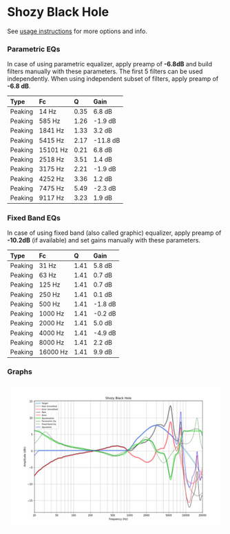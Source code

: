 # Shozy Black Hole
See [usage instructions](https://github.com/jaakkopasanen/AutoEq#usage) for more options and info.

### Parametric EQs
In case of using parametric equalizer, apply preamp of **-6.8dB** and build filters manually
with these parameters. The first 5 filters can be used independently.
When using independent subset of filters, apply preamp of **-6.8 dB**.

| Type    | Fc       |    Q | Gain     |
|:--------|:---------|:-----|:---------|
| Peaking | 14 Hz    | 0.35 | 6.8 dB   |
| Peaking | 585 Hz   | 1.26 | -1.9 dB  |
| Peaking | 1841 Hz  | 1.33 | 3.2 dB   |
| Peaking | 5415 Hz  | 2.17 | -11.8 dB |
| Peaking | 15101 Hz | 0.21 | 6.8 dB   |
| Peaking | 2518 Hz  | 3.51 | 1.4 dB   |
| Peaking | 3175 Hz  | 2.21 | -1.9 dB  |
| Peaking | 4252 Hz  | 3.36 | 1.2 dB   |
| Peaking | 7475 Hz  | 5.49 | -2.3 dB  |
| Peaking | 9117 Hz  | 3.23 | 1.9 dB   |

### Fixed Band EQs
In case of using fixed band (also called graphic) equalizer, apply preamp of **-10.2dB**
(if available) and set gains manually with these parameters.

| Type    | Fc       |    Q | Gain    |
|:--------|:---------|:-----|:--------|
| Peaking | 31 Hz    | 1.41 | 5.8 dB  |
| Peaking | 63 Hz    | 1.41 | 0.7 dB  |
| Peaking | 125 Hz   | 1.41 | 0.7 dB  |
| Peaking | 250 Hz   | 1.41 | 0.1 dB  |
| Peaking | 500 Hz   | 1.41 | -1.8 dB |
| Peaking | 1000 Hz  | 1.41 | -0.2 dB |
| Peaking | 2000 Hz  | 1.41 | 5.0 dB  |
| Peaking | 4000 Hz  | 1.41 | -4.9 dB |
| Peaking | 8000 Hz  | 1.41 | 2.2 dB  |
| Peaking | 16000 Hz | 1.41 | 9.9 dB  |

### Graphs
![](./Shozy%20Black%20Hole.png)